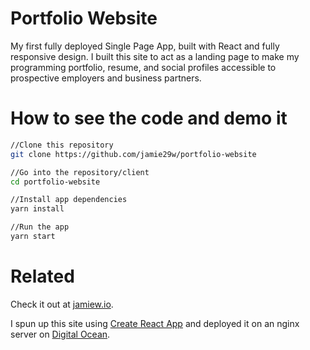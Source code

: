 # Portfolio Website

My first fully deployed Single Page App, built with React and fully responsive design. I built this site to act as a landing page to make my programming portfolio, resume, and social profiles accessible to prospective employers and business partners.


# How to see the code and demo it

```bash
//Clone this repository
git clone https://github.com/jamie29w/portfolio-website

//Go into the repository/client
cd portfolio-website

//Install app dependencies
yarn install

//Run the app
yarn start
```

# Related

Check it out at [jamiew.io](http://jamiew.io).

I spun up this site using [Create React App](https://github.com/facebookincubator/create-react-app) and deployed it on an nginx server on [Digital Ocean](https://www.digitalocean.com/).
